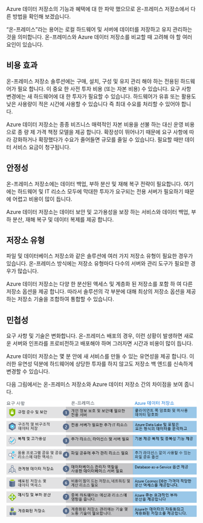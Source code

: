 Azure 데이터 저장소의 기능과 혜택에 대 한 파악 했으므로 온-프레미스 저장소에서 다른 방법을 확인해 보겠습니다.

“온-프레미스”라는 용어는 로컬 하드웨어 및 서버에 데이터를 저장하고 유지 관리하는 것을 의미합니다. 온-프레미스와 Azure 데이터 저장소를 비교할 때 고려해 야 할 여러 요인이 있습니다.

## <a name="cost-effectiveness"></a>비용 효과
온-프레미스 저장소 솔루션에는 구매, 설치, 구성 및 유지 관리 해야 하는 전용된 하드웨어가 필요 합니다. 이 중요 한 사전 투자 비용 (또는 자본 비용) 수 있습니다. 요구 사항 변경에는 새 하드웨어에 대 한 투자가 필요할 수 있습니다. 하드웨어가 유휴 또는 활용도 낮은 사용량이 적은 시간에 사용할 수 있습니다 즉 최대 수요를 처리할 수 있어야 합니다.

Azure 데이터 저장소는 종종 비즈니스 매력적인 자본 비용을 선불 하는 대신 운영 비용으로 종 량 제 가격 책정 모델을 제공 합니다. 확장성이 뛰어나기 때문에 요구 사항에 따라 강화하거나 확장했다가 수요가 줄어들면 규모를 줄일 수 있습니다. 필요할 때만 데이터 서비스 요금이 청구됩니다.

## <a name="reliability"></a>안정성 
온-프레미스 저장소에는 데이터 백업, 부하 분산 및 재해 복구 전략이 필요합니다. 여기에는 하드웨어 및 IT 리소스 모두에 막대한 투자가 요구되는 전용 서버가 필요하기 때문에 어렵고 비용이 많이 듭니다.

Azure 데이터 저장소는 데이터 보안 및 고가용성을 보장 하는 서비스와 데이터 백업, 부하 분산, 재해 복구 및 데이터 복제를 제공 합니다.

## <a name="storage-types"></a>저장소 유형
파일 및 데이터베이스 저장소와 같은 솔루션에 여러 가지 저장소 유형이 필요한 경우가 있습니다. 온-프레미스 방식에는 저장소 유형마다 다수의 서버와 관리 도구가 필요한 경우가 많습니다.

Azure 데이터 저장소는 다양 한 분산된 액세스 및 계층화 된 저장소를 포함 하 여 다른 저장소 옵션을 제공 합니다. 따라서 솔루션의 각 부분에 대해 최상의 저장소 옵션을 제공하는 저장소 기술을 조합하여 통합할 수 있습니다.

## <a name="agility"></a>민첩성
요구 사항 및 기술은 변화합니다. 온-프레미스 배포의 경우, 이런 상황이 발생하면 새로운 서버와 인프라를 프로비전하고 배포해야 하며 그러자면 시간과 비용이 많이 듭니다.

Azure 데이터 저장소는 몇 분 안에 새 서비스를 만들 수 있는 유연성을 제공 합니다. 이러한 유연성 덕분에 하드웨어에 상당한 투자를 하지 않고도 저장소 백 엔드를 신속하게 변경할 수 있습니다.

다음 그림에서는 온-프레미스 저장소와 Azure 데이터 저장소 간의 차이점을 보여 줍니다.

![온-프레미스 저장소와 몇 가지 일반적인 비즈니스 요구 사항에 대 한 Azure 데이터 저장소 간의 비교를 보여 주는 예시입니다.](../media/4-Comparison.png)
